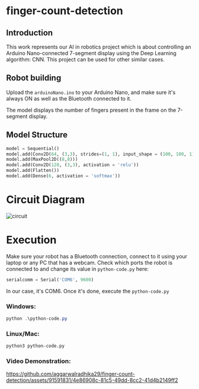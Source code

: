 # finger-count-detection

## Introduction
This work represents our AI in robotics project which is about controlling an Arduino Nano-connected 7-segment display using the Deep Learning algorithm: CNN. This project can be used for other similar cases.

## Robot building
Upload the ```arduinoNano.ino``` to your Arduino Nano, and make sure it's always ON as well as the Bluetooth connected to it.

The model displays the number of fingers present in the frame on the 7-segment display.

## Model Structure
```py
model = Sequential()
model.add(Conv2D(64, (3,3), strides=(1, 1), input_shape = (100, 100, 1), padding='same', activation = 'relu'))
model.add(MaxPool2D((8,8)))
model.add(Conv2D(128, (3,3), activation = 'relu'))
model.add(Flatten())
model.add(Dense(6, activation = 'softmax'))
```

# Circuit Diagram
![circuit](https://github.com/aggarwalradhika29/finger-count-detection/assets/91591831/eed9f32b-5146-45fa-87ed-c09ae70319da)


# Execution
Make sure your robot has a Bluetooth connection, connect to it using your laptop or any PC that has a webcam. Check which ports the robot is connected to and change its value in ```python-code.py``` here:
```py
serialcomm = Serial('COM6', 9600)
```
In our case, it's COM6.
Once it's done, execute the ```python-code.py```
### Windows:
```powershell
python .\python-code.py
```
### Linux/Mac:
```bash
python3 python-code.py
```

### Video Demonstration:


https://github.com/aggarwalradhika29/finger-count-detection/assets/91591831/4e86908c-81c5-49dd-8cc2-41d4b2149ff2


